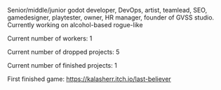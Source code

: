 Senior/middle/junior godot developer, DevOps, artist, teamlead, SEO, gamedesigner, playtester, owner, HR manager, founder of GVSS studio. Currently working on alcohol-based rogue-like

Current number of workers: 1

Current number of dropped projects: 5

Current number of finished projects: 1

First finished game: https://kalasherr.itch.io/last-believer

<!--
**kalasherr/kalasherr** is a ✨ _special_ ✨ repository because its `README.md` (this file) appears on your GitHub profile.

Here are some ideas to get you started:

- 🔭 I’m currently working on ...
- 🌱 I’m currently learning ...
- 👯 I’m looking to collaborate on ...
- 🤔 I’m looking for help with ...
- 💬 Ask me about ...
- 📫 How to reach me: ...
- 😄 Pronouns: ...
- ⚡ Fun fact: ...
-->
